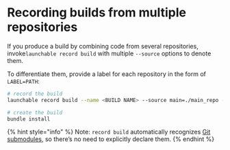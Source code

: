 # Recording builds from multiple repositories

If you produce a build by combining code from several repositories, invoke`launchable record build` with multiple `--source` options to denote them.

To differentiate them, provide a label for each repository in the form of `LABEL=PATH`:

```bash
# record the build
launchable record build --name <BUILD NAME> --source main=./main_repo --source lib=./lib_repo

# create the build
bundle install
```

{% hint style="info" %}
Note: `record build` automatically recognizes [Git submodules](https://www.git-scm.com/book/en/v2/Git-Tools-Submodules), so there’s no need to explicitly declare them.
{% endhint %}

